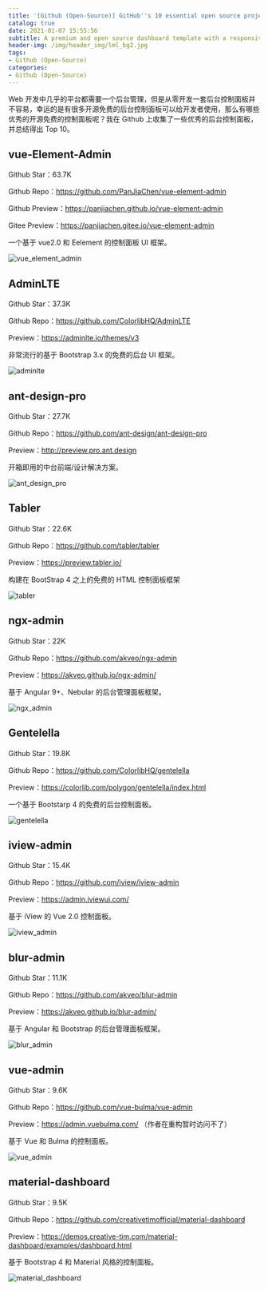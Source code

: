 ```yaml
---
title: '[Github (Open-Source)] GitHub''s 10 essential open source projects'
catalog: true
date: 2021-01-07 15:55:56
subtitle: A premium and open source dashboard template with a responsive and high-quality UI...
header-img: /img/header_img/lml_bg2.jpg
tags:
- Github (Open-Source)
categories:
- Github (Open-Source)
---
```


Web 开发中几乎的平台都需要一个后台管理，但是从零开发一套后台控制面板并不容易，幸运的是有很多开源免费的后台控制面板可以给开发者使用，那么有哪些优秀的开源免费的控制面板呢？我在 Github 上收集了一些优秀的后台控制面板，并总结得出 Top 10。

## vue-Element-Admin
Github Star：63.7K

Github Repo：https://github.com/PanJiaChen/vue-element-admin

Github Preview：https://panjiachen.github.io/vue-element-admin

Gitee Preview：https://panjiachen.gitee.io/vue-element-admin

一个基于 vue2.0 和 Eelement 的控制面板 UI 框架。

![vue_element_admin](vue_element_admin.png)


## AdminLTE
Github Star：37.3K

Github Repo：https://github.com/ColorlibHQ/AdminLTE

Preview：https://adminlte.io/themes/v3

非常流行的基于 Bootstrap 3.x 的免费的后台 UI 框架。

![adminlte](adminlte.png)


## ant-design-pro
Github Star：27.7K

Github Repo：https://github.com/ant-design/ant-design-pro

Preview：http://preview.pro.ant.design

开箱即用的中台前端/设计解决方案。

![ant_design_pro](ant_design_pro.png)


## Tabler
Github Star：22.6K

Github Repo：https://github.com/tabler/tabler

Preview：https://preview.tabler.io/

构建在 BootStrap 4 之上的免费的 HTML 控制面板框架

![tabler](tabler.png)


## ngx-admin
Github Star：22K

Github Repo：https://github.com/akveo/ngx-admin

Preview：https://akveo.github.io/ngx-admin/

基于 Angular 9+、Nebular 的后台管理面板框架。

![ngx_admin](ngx_admin.png)


## Gentelella
Github Star：19.8K

Github Repo：https://github.com/ColorlibHQ/gentelella

Preview：https://colorlib.com/polygon/gentelella/index.html

一个基于 Bootstarp 4 的免费的后台控制面板。

![gentelella](gentelella.png)


## iview-admin
Github Star：15.4K

Github Repo：https://github.com/iview/iview-admin

Preview：https://admin.iviewui.com/

基于 iView 的 Vue 2.0 控制面板。

![iview_admin](iview_admin.png)


## blur-admin
Github Star：11.1K

Github Repo：https://github.com/akveo/blur-admin

Preview：https://akveo.github.io/blur-admin/

基于 Angular 和 Bootstrap 的后台管理面板框架。

![blur_admin](blur_admin.png)


## vue-admin
Github Star：9.6K

Github Repo：https://github.com/vue-bulma/vue-admin

Preview：https://admin.vuebulma.com/ （作者在重构暂时访问不了）

基于 Vue 和 Bulma 的控制面板。

![vue_admin](vue_admin.png)


## material-dashboard
Github Star：9.5K

Github Repo：https://github.com/creativetimofficial/material-dashboard

Preview：https://demos.creative-tim.com/material-dashboard/examples/dashboard.html

基于 Bootstrap 4 和 Material 风格的控制面板。

![material_dashboard](material_dashboard.gif)


